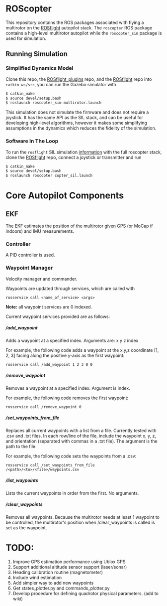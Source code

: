 ROScopter
=========

This repository contains the ROS packages associated with flying a multirotor on the [ROSflight](http://rosflight.org) autopilot stack. The `roscopter` ROS package contains a high-level multirotor autopilot while the `roscopter_sim` package is used for simulation.

## Running Simulation ##

### Simplified Dynamics Model

Clone this repo, the [ROSflight_plugins](https://github.com/byu-magicc/rosflight_plugins) repo, and the [ROSflight](https://github.com/rosflight/rosflight.git) repo into `catkin_ws/src`, you can run the Gazebo simulator with

```bash
$ catkin_make
$ source devel/setup.bash
$ roslaunch roscopter_sim multirotor.launch
```

This simulation does not simulate the firmware and does not require a joystick. It has the same API as the SIL stack, and can be useful for developing high-level algorithms, however it makes some simplifying assumptions in the dynamics which reduces the fidelity of the simulation.

### Software In The Loop
To run the `rosflight` SIL simulation [information](http://docs.rosflight.org/en/latest/user-guide/gazebo_simulation/) with the full roscopter stack, clone the [ROSflight](github.com/rosflight/rosflight) repo, connect a joystick or transmitter and run

```bash
$ catkin_make
$ source devel/setup.bash
$ roslaunch roscopter copter_sil.launch
```
# Core Autopilot Components #

## EKF ##

The EKF estimates the position of the multirotor given GPS (or MoCap if indoors) and IMU measurements.

### Controller ###

A PID controller is used.

### Waypoint Manager ###

Velocity manager and commander.

Waypoints are updated through services, which are called with

`rosservice call <name_of_service> <args>`

**Note:** all waypoint services are 0 indexed.

Current waypoint services provided are as follows:

##### /add_waypoint #####
Adds a waypoint at a specified index. Arguments are: x y z  index

For example, the following code adds a waypoint at the x,y,z coordinate [1, 2, 3] facing along the positive y-axis as the first waypoint:

`rosservice call /add_waypoint 1 2 3 0 0`

##### /remove_waypoint #####
Removes a waypoint at a specified index. Argument is index.

For example, the following code removes the first waypoint:

`rosservice call /remove_waypoint 0`

##### /set_waypoints_from_file #####
Replaces all current waypoints with a list from a file. Currently tested with .csv and .txt files. In each row/line of the file, include the waypoint x, y, z, and orientation (separated with commas in a .txt file). The argument is the path to the file.

For example, the following code sets the waypoints from a .csv:

`rosservice call /set_waypoints_from_file /<path>/<to>/<file>/waypoints.csv`

##### /list_waypoints #####
Lists the current waypoints in order from the first. No arguments.

##### /clear_waypoints #####
Removes all waypoints. Because the multirotor needs at least 1 waypoint to be controlled, the multirotor's position when /clear_waypoints is called is set as the waypoint.

# TODO: #
 1. Improve GPS estimation performance using Ublox GPS
 2. Support additional altitude sensor support (laser/sonar)
 3. Heading calibration routine (magnetometer)
 4. Include wind estimation  
 5. Add simpler way to add new waypoints
 6. Get states_plotter.py and commands_plotter.py
 7. Develop procedure for defining quadrotor physical parameters.  (add to wiki)
